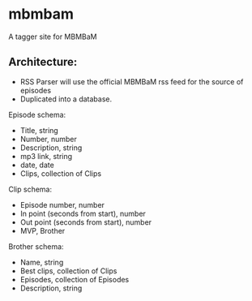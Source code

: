 # mbmbam
A tagger site for MBMBaM


## Architecture:

* RSS Parser will use the official MBMBaM rss feed for the source of episodes
* Duplicated into a database.

Episode schema:

* Title, string
* Number, number
* Description, string
* mp3 link, string
* date, date
* Clips, collection of Clips

Clip schema:

* Episode number, number
* In point (seconds from start), number
* Out point (seconds from start), number
* MVP, Brother

Brother schema:

* Name, string
* Best clips, collection of Clips
* Episodes, collection of Episodes
* Description, string
